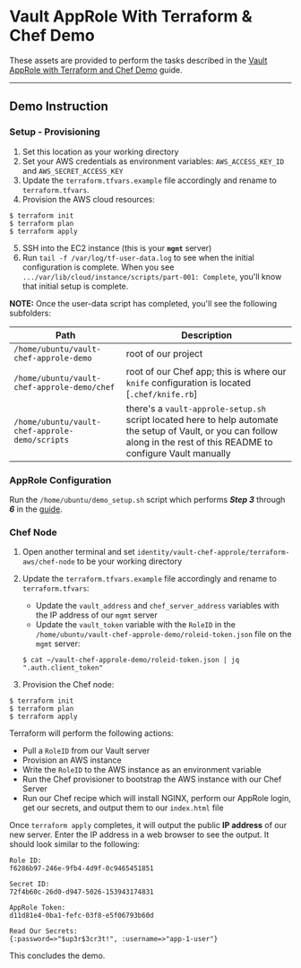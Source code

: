 # Vault AppRole With Terraform & Chef Demo

These assets are provided to perform the tasks described in the [Vault AppRole with Terraform and Chef Demo](https://learn.hashicorp.com/vault/identity-access-management/iam-approle-trusted-entities) guide.


----

## Demo Instruction

### Setup - Provisioning

1. Set this location as your working directory
2. Set your AWS credentials as environment variables: `AWS_ACCESS_KEY_ID` and `AWS_SECRET_ACCESS_KEY`
3. Update the `terraform.tfvars.example` file accordingly and rename to `terraform.tfvars`.
4. Provision the AWS cloud resources:
```plaintext
$ terraform init
$ terraform plan
$ terraform apply
```

5. SSH into the EC2 instance (this is your **`mgmt`** server)
6. Run `tail -f /var/log/tf-user-data.log` to see when the initial configuration is complete. When you see `.../var/lib/cloud/instance/scripts/part-001: Complete`, you'll know that initial setup is complete.

**NOTE:** Once the user-data script has completed, you'll see the following subfolders:

| Path                                | Description                            |
|-------------------------------------|----------------------------------------|
| `/home/ubuntu/vault-chef-approle-demo` | root of our project                 |
| `/home/ubuntu/vault-chef-approle-demo/chef` | root of our Chef app; this is where our `knife` configuration is located [`.chef/knife.rb`]  |
| `/home/ubuntu/vault-chef-approle-demo/scripts` | there's a `vault-approle-setup.sh` script located here to help automate the setup of Vault, or you can follow along in the rest of this README to configure Vault manually  |


### AppRole Configuration

Run the `/home/ubuntu/demo_setup.sh` script which performs ***Step 3*** through ***6*** in the [guide](https://www.vaultproject.io/guides/identity/approle-trusted-entities.html#steps).


### Chef Node

1. Open another terminal and set  `identity/vault-chef-approle/terraform-aws/chef-node` to be your working directory

2. Update the `terraform.tfvars.example` file accordingly and rename to `terraform.tfvars`:
    * Update the `vault_address` and `chef_server_address` variables with the IP address of our `mgmt` server
    * Update the `vault_token` variable with the `RoleID` in the `/home/ubuntu/vault-chef-approle-demo/roleid-token.json` file on the `mgmt` server:

    ```plaintext
    $ cat ~/vault-chef-approle-demo/roleid-token.json | jq ".auth.client_token"
    ```

3. Provision the Chef node:
```plaintext
$ terraform init
$ terraform plan
$ terraform apply
```

Terraform will perform the following actions:

- Pull a `RoleID` from our Vault server
- Provision an AWS instance
- Write the `RoleID` to the AWS instance as an environment variable
- Run the Chef provisioner to bootstrap the AWS instance with our Chef Server
- Run our Chef recipe which will install NGINX, perform our AppRole login, get our secrets, and output them to our `index.html` file

Once `terraform apply` completes, it will output the public **IP address** of our new server. Enter the IP address in a web browser to see the output. It should look similar to the following:

```plaintext
Role ID:
f6286b97-246e-9fb4-4d9f-0c9465451851

Secret ID:
72f4b60c-26d0-d947-5026-153943174831

AppRole Token:
d11d81e4-0ba1-fefc-03f8-e5f06793b60d

Read Our Secrets:
{:password=>"$up3r$3cr3t!", :username=>"app-1-user"}
```

This concludes the demo.
